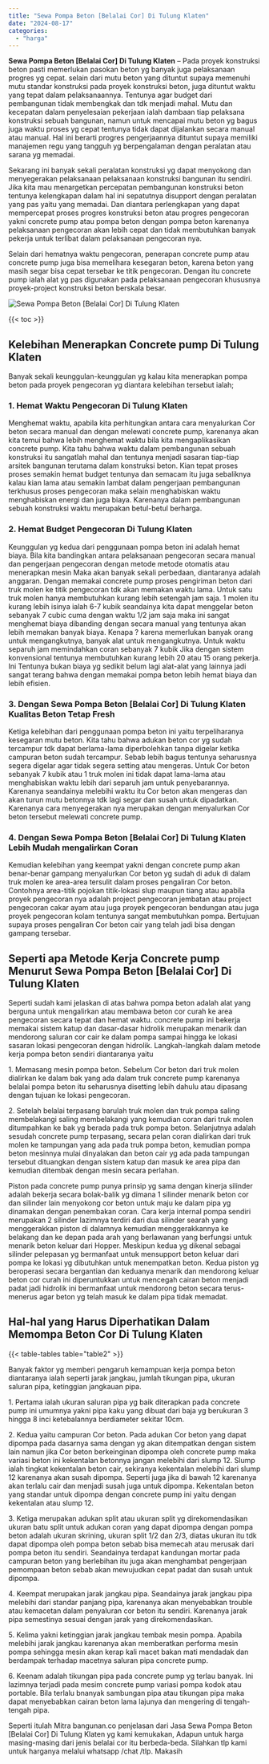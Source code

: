 ```yaml
---
title: "Sewa Pompa Beton [Belalai Cor] Di Tulung Klaten"
date: "2024-08-17"
categories: 
  - "harga"
---
```


**Sewa Pompa Beton \[Belalai Cor\] Di Tulung Klaten** – Pada proyek konstruksi beton pasti memerlukan pasokan beton yg banyak juga pelaksanaan progres yg cepat. selain dari mutu beton yang dituntut supaya memenuhi mutu standar konstruksi pada proyek konstruksi beton, juga dituntut waktu yang tepat dalam pelaksanaannya. Tentunya agar budget dari pembangunan tidak membengkak dan tdk menjadi mahal. Mutu dan kecepatan dalam penyelesaian pekerjaan ialah dambaan tiap pelaksana konstruksi sebuah bangunan, namun untuk mencapai mutu beton yg bagus juga waktu proses yg cepat tentunya tidak dapat dijalankan secara manual atau manual. Hal ini berarti progres pengerjaannya dituntut supaya memiliki manajemen regu yang tangguh yg berpengalaman dengan peralatan atau sarana yg memadai.

Sekarang ini banyak sekali peralatan konstruksi yg dapat menyokong dan menyegerakan pelaksanaan pelaksanaan konstruksi bangunan itu sendiri. Jika kita mau menargetkan percepatan pembangunan konstruksi beton tentunya kelengkapan dalam hal ini sepatutnya disupport dengan peralatan yang pas yaitu yang memadai. Dan diantara perlengkapan yang dapat mempercepat proses progres konstruksi beton atau progres pengecoran yakni concrete pump atau pompa beton dengan pompa beton karenanya pelaksanaan pengecoran akan lebih cepat dan tidak membutuhkan banyak pekerja untuk terlibat dalam pelaksanaan pengecoran nya.

Selain dari hematnya waktu pengecoran, penerapan concrete pump atau concrete pump juga bisa memelihara kesegaran beton, karena beton yang masih segar bisa cepat tersebar ke titik pengecoran. Dengan itu concrete pump ialah alat yg pas digunakan pada pelaksanaan pengecoran khususnya proyek-project konstruksi beton berskala besar.

![Sewa Pompa Beton [Belalai Cor] Di Tulung Klaten](/images/sewa-concrete-pump-36.png)

{{< toc >}}

## Kelebihan Menerapkan Concrete pump Di Tulung Klaten

Banyak sekali keunggulan-keunggulan yg kalau kita menerapkan pompa beton pada proyek pengecoran yg diantara kelebihan tersebut ialah;

### 1\. Hemat Waktu Pengecoran Di Tulung Klaten

Menghemat waktu, apabila kita perhitungkan antara cara menyalurkan Cor beton secara manual dan dengan melewati concrete pump, karenanya akan kita temui bahwa lebih menghemat waktu bila kita mengaplikasikan concrete pump. Kita tahu bahwa waktu dalam pembangunan sebuah konstruksi itu sangatlah mahal dan tentunya menjadi sasaran tiap-tiap arsitek bangunan terutama dalam konstruksi beton. Kian tepat proses proses semakin hemat budget tentunya dan semacam itu juga sebaliknya kalau kian lama atau semakin lambat dalam pengerjaan pembangunan terkhusus proses pengecoran maka selain menghabiskan waktu menghabiskan energi dan juga biaya. Karenanya dalam pembangunan sebuah konstruksi waktu merupakan betul-betul berharga.

### 2\. Hemat Budget Pengecoran Di Tulung Klaten

Keunggulan yg kedua dari penggunaan pompa beton ini adalah hemat biaya. Bila kita bandingkan antara pelaksanaan pengecoran secara manual dan pengerjaan pengecoran dengan metode metode otomatis atau menerapkan mesin Maka akan banyak sekali perbedaan, diantaranya adalah anggaran. Dengan memakai concrete pump proses pengiriman beton dari truk molen ke titik pengecoran tdk akan memakan waktu lama. Untuk satu truk molen hanya membutuhkan kurang lebih setengah jam saja. 1 molen itu kurang lebih isinya ialah 6-7 kubik seandainya kita dapat menggelar beton sebanyak 7 cubic cuma dengan waktu 1/2 jam saja maka ini sangat menghemat biaya dibanding dengan secara manual yang tentunya akan lebih memakan banyak biaya. Kenapa ? karena memerlukan banyak orang untuk mengangkutnya, banyak alat untuk mengangkutnya. Untuk waktu separuh jam memindahkan coran sebanyak 7 kubik Jika dengan sistem konvensional tentunya membutuhkan kurang lebih 20 atau 15 orang pekerja. Ini Tentunya bukan biaya yg sedikit belum lagi alat-alat yang lainnya jadi sangat terang bahwa dengan memakai pompa beton lebih hemat biaya dan lebih efisien.

### 3\. Dengan Sewa Pompa Beton \[Belalai Cor\] Di Tulung Klaten Kualitas Beton Tetap Fresh

Ketiga kelebihan dari penggunaan pompa beton ini yaitu terpeliharanya kesegaran mutu beton. Kita tahu bahwa adukan beton cor yg sudah tercampur tdk dapat berlama-lama diperbolehkan tanpa digelar ketika campuran beton sudah tercampur. Sebab lebih bagus tentunya seharusnya segera digelar agar tidak segera setting atau mengeras. Untuk Cor beton sebanyak 7 kubik atau 1 truk molen ini tidak dapat lama-lama atau menghabiskan waktu lebih dari separuh jam untuk penyebarannya. Karenanya seandainya melebihi waktu itu Cor beton akan mengeras dan akan turun mutu betonnya tdk lagi segar dan susah untuk dipadatkan. Karenanya cara menyegerakan nya merupakan dengan menyalurkan Cor beton tersebut melewati concrete pump.

### 4\. Dengan Sewa Pompa Beton \[Belalai Cor\] Di Tulung Klaten Lebih Mudah mengalirkan Coran

Kemudian kelebihan yang keempat yakni dengan concrete pump akan benar-benar gampang menyalurkan Cor beton yg sudah di aduk di dalam truk molen ke area-area tersulit dalam proses pengaliran Cor beton. Contohnya area-titik pojokan titik-lokasi slup maupun tiang atau apabila proyek pengecoran nya adalah project pengecoran jembatan atau project pengecoran cakar ayam atau juga proyek pengecoran bendungan atau juga proyek pengecoran kolam tentunya sangat membutuhkan pompa. Bertujuan supaya proses pengaliran Cor beton cair yang telah jadi bisa dengan gampang tersebar.

## Seperti apa Metode Kerja Concrete pump Menurut Sewa Pompa Beton \[Belalai Cor\] Di Tulung Klaten

Seperti sudah kami jelaskan di atas bahwa pompa beton adalah alat yang berguna untuk mengalirkan atau membawa beton cor curah ke area pengecoran secara tepat dan hemat waktu. concrete pump ini bekerja memakai sistem katup dan dasar-dasar hidrolik merupakan menarik dan mendorong saluran cor cair ke dalam pompa sampai hingga ke lokasi sasaran lokasi pengecoran dengan hidrolik. Langkah-langkah dalam metode kerja pompa beton sendiri diantaranya yaitu

1\. Memasang mesin pompa beton. Sebelum Cor beton dari truk molen dialirkan ke dalam bak yang ada dalam truk concrete pump karenanya belalai pompa beton itu seharusnya disetting lebih dahulu atau dipasang dengan tujuan ke lokasi pengecoran.

2\. Setelah belalai terpasang barulah truk molen dan truk pompa saling membelakangi saling membelakangi yang kemudian coran dari truk molen ditumpahkan ke bak yg berada pada truk pompa beton. Selanjutnya adalah sesudah concrete pump terpasang, secara pelan coran dialirkan dari truk molen ke tampungan yang ada pada truk pompa beton, kemudian pompa beton mesinnya mulai dinyalakan dan beton cair yg ada pada tampungan tersebut dituangkan dengan sistem katup dan masuk ke area pipa dan kemudian ditembak dengan mesin secara perlahan.

Piston pada concrete pump punya prinsip yg sama dengan kinerja silinder adalah bekerja secara bolak-balik yg dimana 1 silinder menarik beton cor dan silinder lain menyokong cor beton untuk maju ke dalam pipa yg dinamakan dengan penembakan coran. Cara kerja internal pompa sendiri merupakan 2 silinder lazimnya terdiri dari dua silinder searah yang menggerakkan piston di dalamnya kemudian menggerakkannya ke belakang dan ke depan pada arah yang berlawanan yang berfungsi untuk menarik beton keluar dari Hopper. Meskipun kedua yg dikenal sebagai silinder pelepasan yg bermanfaat untuk mensupport beton keluar dari pompa ke lokasi yg dibutuhkan untuk menempatkan beton. Kedua piston yg beroperasi secara bergantian dan keduanya menarik dan mendorong keluar beton cor curah ini diperuntukkan untuk mencegah cairan beton menjadi padat jadi hidrolik ini bermanfaat untuk mendorong beton secara terus-menerus agar beton yg telah masuk ke dalam pipa tidak memadat.

## Hal-hal yang Harus Diperhatikan Dalam Memompa Beton Cor Di Tulung Klaten

{{< table-tables table="table2" >}}

Banyak faktor yg memberi pengaruh kemampuan kerja pompa beton diantaranya ialah seperti jarak jangkau, jumlah tikungan pipa, ukuran saluran pipa, ketinggian jangkauan pipa.

1\. Pertama ialah ukuran saluran pipa yg baik diterapkan pada concrete pump ini umumnya yakni pipa kaku yang dibuat dari baja yg berukuran 3 hingga 8 inci ketebalannya berdiameter sekitar 10cm.

2\. Kedua yaitu campuran Cor beton. Pada adukan Cor beton yang dapat dipompa pada dasarnya sama dengan yg akan ditempatkan dengan sistem lain namun jika Cor beton berkeinginan dipompa oleh concrete pump maka variasi beton ini kekentalan betonnya jangan melebihi dari slump 12. Slump ialah tingkat kekentalan beton cair, sekiranya kekentalan melebihi dari slump 12 karenanya akan susah dipompa. Seperti juga jika di bawah 12 karenanya akan terlalu cair dan menjadi susah juga untuk dipompa. Kekentalan beton yang standar untuk dipompa dengan concrete pump ini yaitu dengan kekentalan atau slump 12.

3\. Ketiga merupakan adukan split atau ukuran split yg direkomendasikan ukuran batu split untuk adukan coran yang dapat dipompa dengan pompa beton adalah ukuran skrining, ukuran split 1/2 dan 2/3, diatas ukuran itu tdk dapat dipompa oleh pompa beton sebab bisa memecah atau merusak dari pompa beton itu sendiri. Seandainya terdapat kandungan mortar pada campuran beton yang berlebihan itu juga akan menghambat pengerjaan pemompaan beton sebab akan mewujudkan cepat padat dan susah untuk dipompa.

4\. Keempat merupakan jarak jangkau pipa. Seandainya jarak jangkau pipa melebihi dari standar panjang pipa, karenanya akan menyebabkan trouble atau kemacetan dalam penyaluran cor beton itu sendiri. Karenanya jarak pipa semestinya sesuai dengan jarak yang direkomendasikan.

5\. Kelima yakni ketinggian jarak jangkau tembak mesin pompa. Apabila melebihi jarak jangkau karenanya akan memberatkan performa mesin pompa sehingga mesin akan kerap kali macet bakan mati mendadak dan berdampak terhadap macetnya saluran pipa concrete pump.

6\. Keenam adalah tikungan pipa pada concrete pump yg terlau banyak. Ini lazimnya terjadi pada mesim concrete pump variasi pompa kodok atau portable. Bila terlalu bnanyak sambungan pipa atau tikungan pipa maka dapat menyebabkan cairan beton lama lajunya dan mengering di tengah-tengah pipa.

Seperti itulah Mitra bangunan.co penjelasan dari Jasa Sewa Pompa Beton \[Belalai Cor\] Di Tulung Klaten yg kami kemukakan, Adapun untuk harga masing-masing dari jenis belalai cor itu berbeda-beda. Silahkan tlp kami untuk harganya melalui whatsapp /chat /tlp. Makasih
